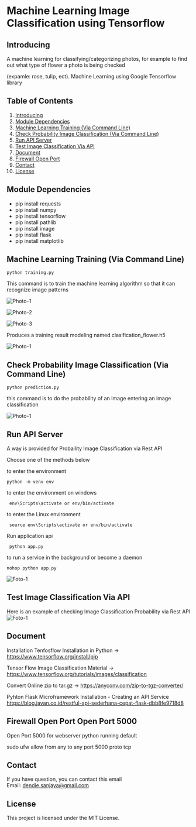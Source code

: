 # Machine Learning Image Classification using Tensorflow

## Introducing

A machine learning for classifying/categorizing photos, for example to find out what type of flower a photo is being checked 

(expamle: rose, tulip, ect). Machine Learning using Google Tensorflow library


## Table of Contents
1. [Introducing](#introducing)
2. [Module Dependencies](#module-dependencies)
3. [Machine Learning Training (Via Command Line)](#machine-learning-training-via-command-line)
4. [Check Probability Image Classification (Via Command Line)](#check-probability-image-classification-via-command-line)
5. [Run API Server](#run-api-server)
6. [Test Image Classification Via API](#test-image-classification-via-api)
7. [Document](#document)
8. [Firewall Open Port](#firewall-open-port)
9. [Contact](#contact)
10. [License](#license)

## Module Dependencies
- pip install requests
- pip install numpy
- pip install tensorflow
- pip install pathlib
- pip install image
- pip install flask
- pip install matplotlib

## Machine Learning Training (Via Command Line)

<code>python training.py</code>

This command is to train the machine learning algorithm so that it can recognize image patterns

![Photo-1](./documentation/1.png)

![Photo-2](./documentation/2.png)

![Photo-3](./documentation/3.png)

Produces a training result modeling named clasification_flower.h5

![Photo-1](./documentation/4.png)

## Check Probability Image Classification (Via Command Line)

<code>python prediction.py</code>

this command is to do the probability of an image entering an image classification

![Photo-1](./documentation/5.png)

## Run API Server

A way is provided for Probaility Image Classification via Rest API

Choose one of the methods below

to enter the environment

<code>python -m venv env</code>

to enter the environment on windows

<code> env\Scripts\activate or env/bin/activate </code>

to enter the Linux environment

<code> source env\Scripts\activate or env/bin/activate </code>

Run application api

<code> python app.py </code>

to run a service in the background or become a daemon

<code>nohop python app.py</code>

![Foto-1](./documentation/6.png) 

## Test Image Classification Via API 

Here is an example of checking Image Classification Probability via Rest API ![Foto-1](./documentation/7.png) 

## Document 

Installation Tenfosflow Installation in Python -> https://www.tensorflow.org/install/pip 

Tensor Flow Image Classification Material -> https://www.tensorflow.org/tutorials/images/classification 

Convert Online zip to tar.gz -> https://anyconv.com/zip-to-tgz-converter/ 

Pyhton Flask Microframework Installation - Creating an API Service https://blog.javan.co.id/restful-api-sederhana-cepat-flask-dbb8fe9718d8

## Firewall Open Port Open Port 5000 

  Open Port 5000 for webserver python running default 

  sudo ufw allow from any to any port 5000 proto tcp


## Contact

If you have question, you can contact this email   
Email: dendie.sanjaya@gmail.com

## License

This project is licensed under the MIT License.

  

